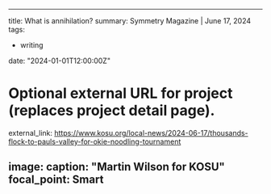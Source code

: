 
---
title: What is annihilation?
summary: Symmetry Magazine | June 17, 2024
tags:
- writing

date: "2024-01-01T12:00:00Z"

# Optional external URL for project (replaces project detail page).
external_link: https://www.kosu.org/local-news/2024-06-17/thousands-flock-to-pauls-valley-for-okie-noodling-tournament

image:
  caption: "Martin Wilson for KOSU"
  focal_point: Smart
---
